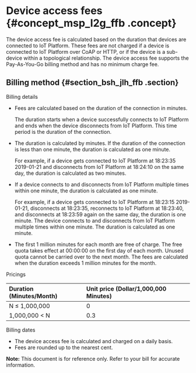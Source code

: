 # Device access fees {#concept_msp_l2g_ffb .concept}

The device access fee is calculated based on the duration that devices are connected to IoT Platform. These fees are not charged if a device is connected to IoT Platform over CoAP or HTTP, or if the device is a sub-device within a topological relationship. The device access fee supports the Pay-As-You-Go billing method and has no minimum charge fee.

## Billing method {#section_bsh_jlh_ffb .section}

Billing details

-   Fees are calculated based on the duration of the connection in minutes.

    The duration starts when a device successfully connects to IoT Platform and ends when the device disconnects from IoT Platform. This time period is the duration of the connection.

-   The duration is calculated by minutes. If the duration of the connection is less than one minute, the duration is calculated as one minute.

    For example, if a device gets connected to IoT Platform at 18:23:35 2019-01-21 and disconnects from IoT Platform at 18:24:10 on the same day, the duration is calculated as two minutes.

-   If a device connects to and disconnects from IoT Platform multiple times within one minute, the duration is calculated as one minute.

    For example, if a device gets connected to IoT Platform at 18:23:15 2019-01-21, disconnects at 18:23:35, reconnects to IoT Platform at 18:23:40, and disconnects at 18:23:59 again on the same day, the duration is one minute. The device connects to and disconnects from IoT Platform multiple times within one minute. The duration is calculated as one minute.

-   The first 1 million minutes for each month are free of charge. The free quota takes effect at 00:00:00 on the first day of each month. Unused quota cannot be carried over to the next month. The fees are calculated when the duration exceeds 1 million minutes for the month.

Pricings

|Duration \(Minutes/Month\)|Unit price \(Dollar/1,000,000 Minutes\)|
|:-------------------------|:--------------------------------------|
|N ≤ 1,000,000|0|
|1,000,000 < N|0.3|

Billing dates

-   The device access fee is calculated and charged on a daily basis.
-   Fees are rounded up to the nearest cent.

**Note:** This document is for reference only. Refer to your bill for accurate information.

